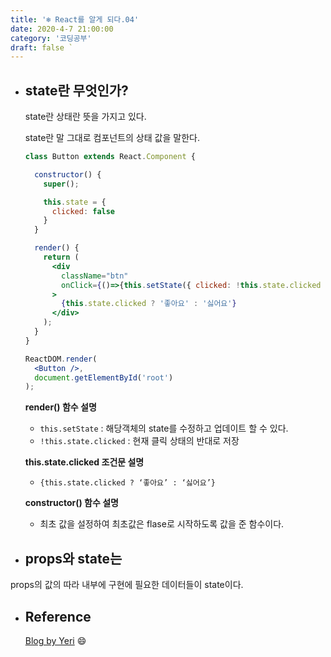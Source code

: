 ```yaml
---
title: '❄️ React를 알게 되다.04'
date: 2020-4-7 21:00:00
category: '코딩공부'
draft: false `
---
```


- ## state란 무엇인가?

  state란 상태란 뜻을 가지고 있다.

  state란 말 그대로 컴포넌트의 상태 값을 말한다. 

  ```jsx
  class Button extends React.Component {
  
    constructor() {
      super();
  
      this.state = {
        clicked: false
      }
    }
  
    render() {
      return (
        <div
          className="btn"
          onClick={()=>{this.setState({ clicked: !this.state.clicked })}}
        >
          {this.state.clicked ? '좋아요' : '싫어요'}
        </div>
      );
    }
  }
  
  ReactDOM.render(
    <Button />,
    document.getElementById('root')
  );
  ```

  **render() 함수 설명**

  - `this.setState` : 해당객체의 state를 수정하고 업데이트 할 수 있다.
  - `!this.state.clicked` : 현재 클릭 상태의 반대로 저장

  **this.state.clicked 조건문 설명**

  - `{this.state.clicked ? ‘좋아요’ : ‘싫어요’}`

  **constructor() 함수 설명**

  - 최초 값을 설정하여 최초값은 flase로 시작하도록 값을 준 함수이다.



- ## props와 state는 

props의 값의 따라  내부에 구현에 필요한 데이터들이 state이다.

- ## Reference

  [Blog by Yeri](https://yeri-kim.github.io/posts/react-jsx/) 😄
